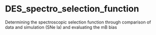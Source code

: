 # DES_spectro_selection_function
Determining the spectroscopic selection function through comparison of data and simulation (SNe Ia) and evaluating the mB bias
